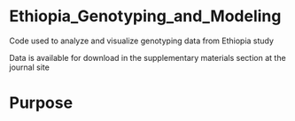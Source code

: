 # Ethiopia_Genotyping_and_Modeling
Code used to analyze and visualize genotyping data from Ethiopia study

Data is available for download in the supplementary materials section at the journal site

# Purpose

